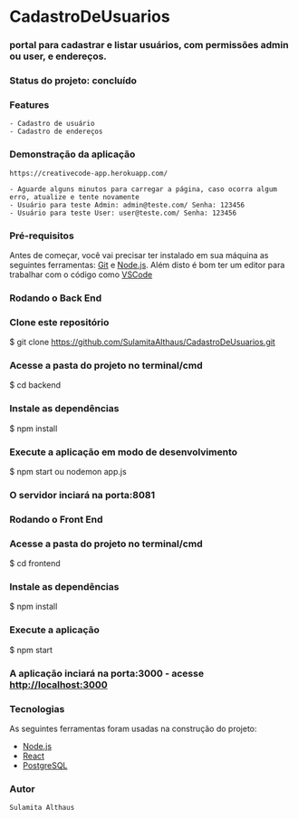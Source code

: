 # CadastroDeUsuarios
### portal para cadastrar e listar usuários, com permissões admin ou user, e endereços.

### Status do projeto: concluído

### Features
    - Cadastro de usuário
    - Cadastro de endereços

    
### Demonstração da aplicação 
    https://creativecode-app.herokuapp.com/
    
    - Aguarde alguns minutos para carregar a página, caso ocorra algum erro, atualize e tente novamente
    - Usuário para teste Admin: admin@teste.com/ Senha: 123456
    - Usuário para teste User: user@teste.com/ Senha: 123456

### Pré-requisitos
Antes de começar, você vai precisar ter instalado em sua máquina as seguintes ferramentas:
[Git](https://git-scm.com) e [Node.js](https://nodejs.org/en/). 
Além disto é bom ter um editor para trabalhar com o código como [VSCode](https://code.visualstudio.com/)


### Rodando o Back End

### Clone este repositório
$ git clone https://github.com/SulamitaAlthaus/CadastroDeUsuarios.git

### Acesse a pasta do projeto no terminal/cmd
$ cd backend

### Instale as dependências
$ npm install

### Execute a aplicação em modo de desenvolvimento
$ npm start ou nodemon app.js

### O servidor inciará na porta:8081 

### Rodando o Front End

### Acesse a pasta do projeto no terminal/cmd
$ cd frontend

### Instale as dependências
$ npm install


### Execute a aplicação 
$ npm start 

### A aplicação inciará na porta:3000 - acesse <http://localhost:3000>

### Tecnologias

As seguintes ferramentas foram usadas na construção do projeto:

- [Node.js](https://nodejs.org/en/)
- [React](https://pt-br.reactjs.org/)
- [PostgreSQL](https://www.postgresql.org/)

### Autor
    Sulamita Althaus 
